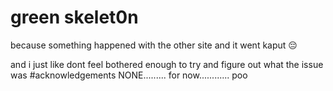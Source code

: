 # green skelet0n 
because something happened with the other site and it went kaput 😔

and i just like dont feel bothered enough to try and figure out what the issue was
#acknowledgements
NONE......... for now............ poo
